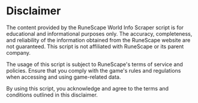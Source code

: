 # Disclaimer

The content provided by the RuneScape World Info Scraper script is for educational and informational purposes only. The accuracy, completeness, and reliability of the information obtained from the RuneScape website are not guaranteed. This script is not affiliated with RuneScape or its parent company.

The usage of this script is subject to RuneScape's terms of service and policies. Ensure that you comply with the game's rules and regulations when accessing and using game-related data.

By using this script, you acknowledge and agree to the terms and conditions outlined in this disclaimer.

